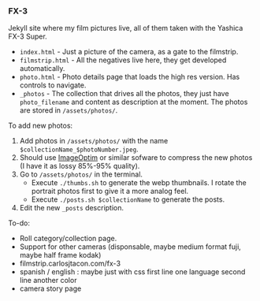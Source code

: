 ### FX-3

Jekyll site where my film pictures live, all of them taken with the Yashica FX-3 Super.

- `index.html` - Just a picture of the camera, as a gate to the filmstrip.
- `filmstrip.html` - All the negatives live here, they get developed automatically.
- `photo.html` - Photo details page that loads the high res version. Has controls to navigate.
- `_photos` - The collection that drives all the photos, they just have `photo_filename` and content as description at the moment. The photos are stored in `/assets/photos/`.


To add new photos:

1. Add photos in `/assets/photos/` with the name `$collectionName_$photoNumber.jpeg`.
2. Should use [ImageOptim](https://imageoptim.com/mac) or similar sofware to compress the new photos (I have it as lossy 85%-95% quality).
3. Go to `/assets/photos/` in the terminal. 
   - Execute `./thumbs.sh` to generate the webp thumbnails. I rotate the portrait photos first to give it a more analog feel.
   - Execute `./posts.sh $collectionName` to generate the posts.
4. Edit the new `_posts` description.


To-do:
- Roll category/collection page. 
- Support for other cameras (disponsable, maybe medium format fuji, maybe half frame kodak)
- filmstrip.carlosjtacon.com/fx-3
- spanish / english : maybe just with css first line one language second line another color
- camera story page
